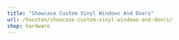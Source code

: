 ```yaml
---
title: "Showcase Custom Vinyl Windows And Doors"
url: /houston/showcase-custom-vinyl-windows-and-doors/
shop: hardware
---
```

